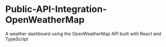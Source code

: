 # Public-API-Integration-OpenWeatherMap
A weather dashboard using the OpenWeatherMap API built with React and TypeScript
